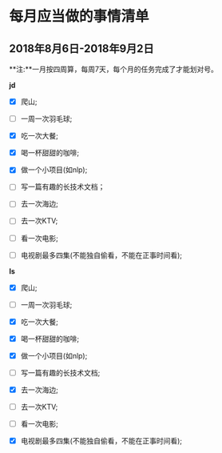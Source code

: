 # 每月应当做的事情清单

## 2018年8月6日-2018年9月2日

**注:**一月按四周算，每周7天，每个月的任务完成了才能划对号。

**jd**

- [x] 爬山;
- [ ] 一周一次羽毛球;
- [x] 吃一次大餐;
- [x] 喝一杯甜甜的咖啡;
- [x] 做一个小项目(如nlp);
- [ ] 写一篇有趣的长技术文档；
- [ ] 去一次海边;
- [ ] 去一次KTV;
- [ ] 看一次电影;
- [ ] 电视剧最多四集(不能独自偷看，不能在正事时间看);


**ls**

- [x] 爬山;
- [ ] 一周一次羽毛球;
- [x] 吃一次大餐;
- [x] 喝一杯甜甜的咖啡;
- [x] 做一个小项目(如nlp);
- [ ] 写一篇有趣的长技术文档;
- [x] 去一次海边;
- [ ] 去一次KTV;
- [ ] 看一次电影;
- [x] 电视剧最多四集(不能独自偷看，不能在正事时间看);

